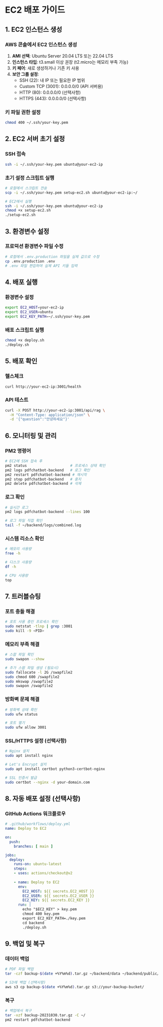 # EC2 배포 가이드

## 1. EC2 인스턴스 생성

### AWS 콘솔에서 EC2 인스턴스 생성
1. **AMI 선택**: Ubuntu Server 20.04 LTS 또는 22.04 LTS
2. **인스턴스 타입**: t3.small 이상 권장 (t2.micro는 메모리 부족 가능)
3. **키 페어**: 새로 생성하거나 기존 키 사용
4. **보안 그룹 설정**:
   - SSH (22): 내 IP 또는 필요한 IP 범위
   - Custom TCP (3001): 0.0.0.0/0 (API 서버용)
   - HTTP (80): 0.0.0.0/0 (선택사항)
   - HTTPS (443): 0.0.0.0/0 (선택사항)

### 키 파일 권한 설정
```bash
chmod 400 ~/.ssh/your-key.pem
```

## 2. EC2 서버 초기 설정

### SSH 접속
```bash
ssh -i ~/.ssh/your-key.pem ubuntu@your-ec2-ip
```

### 초기 설정 스크립트 실행
```bash
# 로컬에서 스크립트 전송
scp -i ~/.ssh/your-key.pem setup-ec2.sh ubuntu@your-ec2-ip:~/

# EC2에서 실행
ssh -i ~/.ssh/your-key.pem ubuntu@your-ec2-ip
chmod +x setup-ec2.sh
./setup-ec2.sh
```

## 3. 환경변수 설정

### 프로덕션 환경변수 파일 수정
```bash
# 로컬에서 .env.production 파일을 실제 값으로 수정
cp .env.production .env
# .env 파일 편집하여 실제 API 키들 입력
```

## 4. 배포 실행

### 환경변수 설정
```bash
export EC2_HOST=your-ec2-ip
export EC2_USER=ubuntu
export EC2_KEY_PATH=~/.ssh/your-key.pem
```

### 배포 스크립트 실행
```bash
chmod +x deploy.sh
./deploy.sh
```

## 5. 배포 확인

### 헬스체크
```bash
curl http://your-ec2-ip:3001/health
```

### API 테스트
```bash
curl -X POST http://your-ec2-ip:3001/api/rag \
  -H "Content-Type: application/json" \
  -d '{"question":"안녕하세요"}'
```

## 6. 모니터링 및 관리

### PM2 명령어
```bash
# EC2에 SSH 접속 후
pm2 status                    # 프로세스 상태 확인
pm2 logs pdfchatbot-backend   # 로그 확인
pm2 restart pdfchatbot-backend # 재시작
pm2 stop pdfchatbot-backend   # 중지
pm2 delete pdfchatbot-backend # 삭제
```

### 로그 확인
```bash
# 실시간 로그
pm2 logs pdfchatbot-backend --lines 100

# 로그 파일 직접 확인
tail -f ~/backend/logs/combined.log
```

### 시스템 리소스 확인
```bash
# 메모리 사용량
free -h

# 디스크 사용량
df -h

# CPU 사용량
top
```

## 7. 트러블슈팅

### 포트 충돌 해결
```bash
# 포트 사용 중인 프로세스 확인
sudo netstat -tlnp | grep :3001
sudo kill -9 <PID>
```

### 메모리 부족 해결
```bash
# 스왑 파일 확인
sudo swapon --show

# 추가 스왑 파일 생성 (필요시)
sudo fallocate -l 2G /swapfile2
sudo chmod 600 /swapfile2
sudo mkswap /swapfile2
sudo swapon /swapfile2
```

### 방화벽 문제 해결
```bash
# 방화벽 상태 확인
sudo ufw status

# 포트 열기
sudo ufw allow 3001
```

### SSL/HTTPS 설정 (선택사항)
```bash
# Nginx 설치
sudo apt install nginx

# Let's Encrypt 설치
sudo apt install certbot python3-certbot-nginx

# SSL 인증서 발급
sudo certbot --nginx -d your-domain.com
```

## 8. 자동 배포 설정 (선택사항)

### GitHub Actions 워크플로우
```yaml
# .github/workflows/deploy.yml
name: Deploy to EC2

on:
  push:
    branches: [ main ]

jobs:
  deploy:
    runs-on: ubuntu-latest
    steps:
    - uses: actions/checkout@v2
    
    - name: Deploy to EC2
      env:
        EC2_HOST: ${{ secrets.EC2_HOST }}
        EC2_USER: ${{ secrets.EC2_USER }}
        EC2_KEY: ${{ secrets.EC2_KEY }}
      run: |
        echo "$EC2_KEY" > key.pem
        chmod 400 key.pem
        export EC2_KEY_PATH=./key.pem
        cd backend
        ./deploy.sh
```

## 9. 백업 및 복구

### 데이터 백업
```bash
# PDF 파일 백업
tar -czf backup-$(date +%Y%m%d).tar.gz ~/backend/data ~/backend/public/data

# S3에 백업 (선택사항)
aws s3 cp backup-$(date +%Y%m%d).tar.gz s3://your-backup-bucket/
```

### 복구
```bash
# 백업에서 복구
tar -xzf backup-20231030.tar.gz -C ~/
pm2 restart pdfchatbot-backend
```